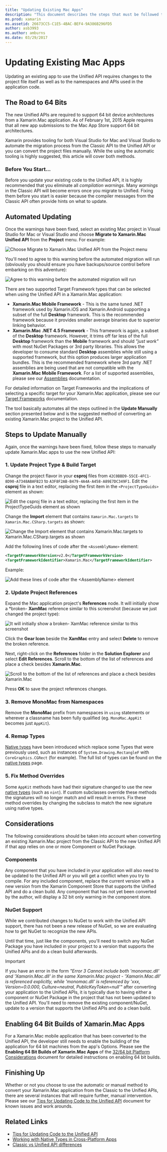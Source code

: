 ```yaml
---
title: "Updating Existing Mac Apps"
description: "This document describes the steps that must be followed to update a Xamarin.Mac app from the Classic API to the Unified API."
ms.prod: xamarin
ms.assetid: 26673CC5-C1E5-4BAC-BEF4-9A386B296FD5
author: asb3993
ms.author: amburns
ms.date: 03/29/2017
---
```


# Updating Existing Mac Apps

Updating an existing app to use the Unified API requires changes to the project file itself as well as to the namespaces and APIs used in the application code.

## The Road to 64 Bits

The new Unified APIs are required to support 64 bit device architectures from a Xamarin.Mac application. As of February 1st, 2015 Apple requires that all new app submissions to the Mac App Store support 64 bit architectures.

Xamarin provides tooling for both Visual Studio for Mac and Visual Studio to automate the migration process from the Classic API to the Unified API or you can convert the project files manually. While the using the automatic tooling is highly suggested, this article will cover both methods.

### Before You Start...

Before you update your existing code to the Unified API, it is highly recommended that you eliminate all *compilation warnings*. Many *warnings* in the Classic API will become errors once you migrate to Unified. Fixing them before you start is easier because the compiler messages from the Classic API often provide hints on what to update.

## Automated Updating

Once the warnings have been fixed, select an existing Mac project in Visual Studio for Mac or Visual Studio and choose **Migrate to Xamarin.Mac Unified API** from the **Project** menu. For example:

![](updating-mac-apps-images/beta-tool1.png "Choose Migrate to Xamarin.Mac Unified API from the Project menu")

You'll need to agree to this warning before the automated migration will run (obviously you should ensure you have backups/source control before embarking on this adventure):

![](updating-mac-apps-images/migrate01.png "Agree to this warning before the automated migration will run")

There are two supported Target Framework types that can be selected when using the Unified API in a Xamarin.Mac application:

- **Xamarin.Mac Mobile Framework** - This is the same tuned .NET framework used by Xamarin.iOS and Xamarin.Android supporting a subset of the full **Desktop** framework. This is the recommended framework because it provides smaller average binaries due to superior linking behavior.
- **Xamarin.Mac .NET 4.5 Framework** - This framework is again, a subset of the **Desktop** framework. However, it trims off far less of the full **Desktop** framework than the **Mobile** framework and should _"just work"_ with most NuGet Packages or 3rd party libraries. This allows the developer to consume standard **Desktop** assemblies while still using a supported framework, but this option produces larger application bundles. This is the recommended framework where 3rd party .NET assemblies are being used that are not compatible with the **Xamarin.Mac Mobile Framework**. For a list of supported assemblies, please see our [Assemblies](~/cross-platform/internals/available-assemblies.md) documentation.

For detailed information on Target Frameworks and the implications of selecting a specific target for your Xamarin.Mac application, please see our [Target Frameworks](~/mac/platform/target-framework.md) documentation. 

The tool basically automates all the steps outlined in the **Update Manually** section presented below and is the suggested method of converting an existing Xamarin.Mac project to the Unified API.

## Steps to Update Manually

Again, once the warnings have been fixed, follow these steps to manually update Xamarin.Mac apps to use the new Unified API:

### 1. Update Project Type & Build Target

Change the project flavor in your **csproj** files from `42C0BBD9-55CE-4FC1-8D90-A7348ABAFB23` to `A3F8F2AB-B479-4A4A-A458-A89E7DC349F1`. Edit the **csproj** file in a text editor, replacing the first item in the `<ProjectTypeGuids>` element as shown:

![](updating-mac-apps-images/csproj.png "Edit the csproj file in a text editor, replacing the first item in the ProjectTypeGuids element as shown")

Change the **Import** element that contains `Xamarin.Mac.targets` to `Xamarin.Mac.CSharp.targets` as shown:

![](updating-mac-apps-images/csproj2.png "Change the Import element that contains Xamarin.Mac.targets to Xamarin.Mac.CSharp.targets as shown")

Add the following lines of code after the `<AssemblyName>` element:

```xml
<TargetFrameworkVersion>v2.0</TargetFrameworkVersion>
<TargetFrameworkIdentifier>Xamarin.Mac</TargetFrameworkIdentifier>

```

Example:

![Add these lines of code after the \<AssemblyName> element](updating-mac-apps-images/csproj3.png)

### 2. Update Project References

Expand the Mac application project's **References** node. It will initially show a *broken- **XamMac** reference similar to this screenshot (because we just changed the project type):

![](updating-mac-apps-images/references.png "It will initially show a broken- XamMac reference similar to this screenshot")

Click the **Gear Icon** beside the **XamMac** entry and select **Delete** to remove the broken reference.

Next, right-click on the **References** folder in the **Solution Explorer** and select **Edit References**. Scroll to the bottom of the list of references and place a check besides **Xamarin.Mac**.

![](updating-mac-apps-images/references2.png "Scroll to the bottom of the list of references and place a check besides Xamarin.Mac")

Press **OK** to save the project references changes.

### 3. Remove MonoMac from Namespaces

Remove the **MonoMac** prefix from namespaces in `using` statements or wherever a classname has been fully qualified (eg. `MonoMac.AppKit` becomes just `AppKit`).

### 4. Remap Types

[Native types](~/cross-platform/macios/nativetypes.md) have been introduced which replace some Types that were previously used, such as instances of `System.Drawing.RectangleF` with `CoreGraphics.CGRect` (for example). The full list of types can be found on the [native types](~/cross-platform/macios/nativetypes.md) page.

### 5. Fix Method Overrides

Some `AppKit` methods have had their signature changed to use the new [native types](~/cross-platform/macios/nativetypes.md) (such as `nint`). If custom subclasses override these methods the signatures will no longer match and will result in errors. Fix these method overrides by changing the subclass to match the new signature using native types. 

## Considerations

The following considerations should be taken into account when converting an existing Xamarin.Mac project from the Classic API to the new Unified API if that app relies on one or more Component or NuGet Package. 

### Components

Any component that you have included in your application will also need to be updated to the Unified API or you will get a conflict when you try to compile. For any included component, replace the current version with a new version from the Xamarin Component Store that supports the Unified API and do a clean build. Any component that has not yet been converted by the author, will display a 32 bit only warning in the component store.

### NuGet Support

While we contributed changes to NuGet to work with the Unified API support, there has not been a new release of NuGet, so we are evaluating how to get NuGet to recognize the new APIs. 

Until that time, just like the components, you'll need to switch any NuGet Package you have included in your project to a version that supports the Unified APIs and do a clean build afterwards.

> [!IMPORTANT]
> If you have an error in the form _"Error 3 Cannot include both 'monomac.dll' and 'Xamarin.Mac.dll' in the same Xamarin.Mac project - 'Xamarin.Mac.dll' is referenced explicitly, while 'monomac.dll' is referenced by 'xxx, Version=0.0.000, Culture=neutral, PublicKeyToken=null'"_ after converting your application to the Unified APIs, it is typically due to having either a component or NuGet Package in the project that has not been updated to the Unified API. You'll need to remove the existing component/NuGet, update to a version that supports the Unified APIs and do a clean build.

## Enabling 64 Bit Builds of Xamarin.Mac Apps

For a Xamarin.Mac mobile application that has been converted to the Unified API, the developer still needs to enable the building of the application for 64 bit machines from the app's Options. Please see the **Enabling 64 Bit Builds of Xamarin.Mac Apps** of the [32/64 bit Platform Considerations](~/cross-platform/macios/32-and-64/index.md) document for detailed instructions on enabling 64 bit builds.

## Finishing Up

Whether or not you choose to use the automatic or manual method to convert your Xamarin.Mac application from the Classic to the Unified APIs, there are several instances that will require further, manual intervention. Please see our [Tips for Updating Code to the Unified API](~/cross-platform/macios/unified/updating-tips.md) document for known issues and work arounds.

## Related Links

- [Tips for Updating Code to the Unified API](~/cross-platform/macios/unified/updating-tips.md)
- [Working with Native Types in Cross-Platform Apps](~/cross-platform/macios/native-types-cross-platform.md)
- [Classic vs Unified API differences](https://github.com/xamarin/release-notes-archive/blob/master/release-notes/ios/api_changes/classic-vs-unified-8.6.0/index.md)
